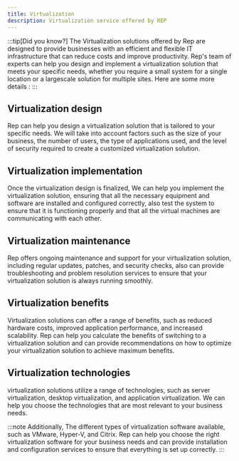 ```yaml
---
title: Virtualization
description: Virtualization service offered by REP
---
```

:::tip[Did you know?]
The Virtualization solutions offered by Rep are designed to provide businesses with an efficient and flexible IT infrastructure that can reduce costs and improve productivity. Rep's team of experts can help you design and implement a virtualization solution that meets your specific needs, whether you require a small system for a single location or a largescale solution for multiple sites.
Here are some more details :
:::

## Virtualization design
Rep can help you design a virtualization solution that is tailored to your specific needs. We will take into account factors such as the size of your business, the number of users, the type of applications used, and the level of security required to create a customized virtualization solution.

## Virtualization implementation
Once the virtualization design is finalized, We can help you implement the virtualization solution, ensuring that all the necessary equipment and software are installed and configured correctly, also test the system to ensure that it is functioning properly and that all the virtual machines are communicating with each other.

## Virtualization maintenance
Rep offers ongoing maintenance and support for your virtualization solution, including regular updates, patches, and security checks, also can provide troubleshooting and problem resolution services to ensure that your virtualization solution is always running smoothly.

## Virtualization benefits
Virtualization solutions can offer a range of benefits, such as reduced hardware costs, improved application performance, and increased scalability. Rep can help you calculate the benefits of switching to a virtualization solution and can provide recommendations on how to optimize your virtualization solution to achieve maximum benefits.

## Virtualization technologies
virtualization solutions utilize a range of technologies, such as server virtualization, desktop virtualization, and application virtualization. We can help you choose the technologies that are most relevant to your business needs.

:::note
Additionally, The different types of virtualization software available, such as VMware, Hyper-V, and Citrix. Rep can help you choose the right virtualization software for your business needs and can provide installation and configuration services to ensure that everything is set up correctly.
:::
